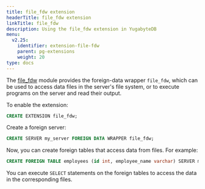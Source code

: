 ```yaml
---
title: file_fdw extension
headerTitle: file_fdw extension
linkTitle: file_fdw
description: Using the file_fdw extension in YugabyteDB
menu:
  v2.25:
    identifier: extension-file-fdw
    parent: pg-extensions
    weight: 20
type: docs
---
```


The [file_fdw](https://www.postgresql.org/docs/15/file-fdw.html) module provides the foreign-data wrapper `file_fdw`, which can be used to access data files in the server's file system, or to execute programs on the server and read their output.

To enable the extension:

```sql
CREATE EXTENSION file_fdw;
```

Create a foreign server:

```sql
CREATE SERVER my_server FOREIGN DATA WRAPPER file_fdw;
```

Now, you can create foreign tables that access data from files. For example:

```sql
CREATE FOREIGN TABLE employees (id int, employee_name varchar) SERVER my_server OPTIONS (filename 'employees.csv', format 'csv');
```

You can execute `SELECT` statements on the foreign tables to access the data in the corresponding files.
